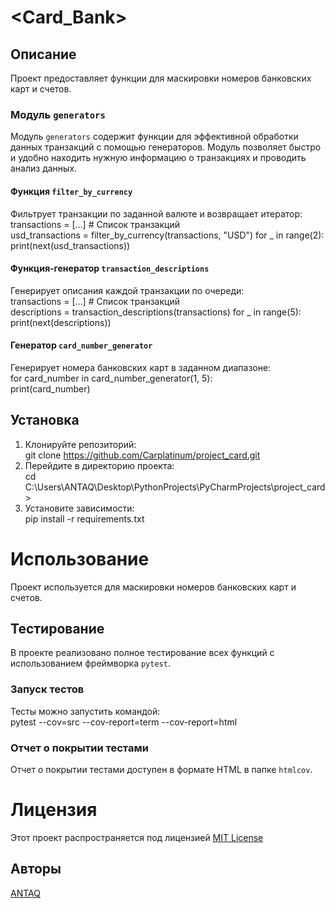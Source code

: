 # <Card_Bank>

## Описание
Проект предоставляет функции для маскировки номеров банковских карт и счетов.
### Модуль `generators`
Модуль `generators` содержит функции для эффективной обработки данных транзакций с помощью генераторов.
Модуль позволяет быстро и удобно находить нужную информацию о транзакциях и проводить анализ данных. 
#### Функция `filter_by_currency`
Фильтрует транзакции по заданной валюте и возвращает итератор: 
transactions = [...]  # Список транзакций  
usd_transactions = filter_by_currency(transactions, "USD")
for _ in range(2):
print(next(usd_transactions))
#### Функция-генератор `transaction_descriptions`
Генерирует описания каждой транзакции по очереди:  
transactions = [...] # Список транзакций  
descriptions = transaction_descriptions(transactions)
for _ in range(5):
print(next(descriptions))  
#### Генератор `card_number_generator`
Генерирует номера банковских карт в заданном диапазоне:  
for card_number in card_number_generator(1, 5):  
print(card_number)

## Установка
1.  Клонируйте репозиторий:  
    git clone https://github.com/Carplatinum/project_card.git
2.  Перейдите в директорию проекта:  
    cd C:\Users\ANTAQ\Desktop\PythonProjects\PyCharmProjects\project_card>
3.  Установите зависимости:  
    pip install -r requirements.txt
# Использование 
Проект используется для маскировки номеров банковских карт и счетов.

## Тестирование
В проекте реализовано полное тестирование всех функций с использованием фреймворка `pytest`.

### Запуск тестов
Тесты можно запустить командой:  
pytest --cov=src --cov-report=term --cov-report=html

### Отчет о покрытии тестами
Отчет о покрытии тестами доступен в формате HTML в папке `htmlcov`.

# Лицензия
Этот проект распространяется под лицензией [MIT License](LICENSE)

## Авторы 
[ANTAQ](https://github.com/Carplatinum)